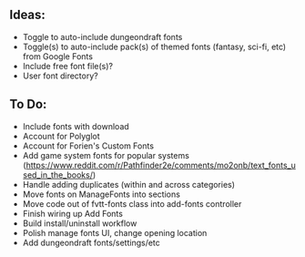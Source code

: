 ## Ideas:

* Toggle to auto-include dungeondraft fonts
* Toggle(s) to auto-include pack(s) of themed fonts (fantasy, sci-fi, etc) from Google Fonts
* Include free font file(s)?
* User font directory? 

## To Do:
* Include fonts with download
* Account for Polyglot
* Account for Forien's Custom Fonts
* Add game system fonts for popular systems (https://www.reddit.com/r/Pathfinder2e/comments/mo2onb/text_fonts_used_in_the_books/)
* Handle adding duplicates (within and across categories)
* Move fonts on ManageFonts into sections
* Move code out of fvtt-fonts class into add-fonts controller
* Finish wiring up Add Fonts
* Build install/uninstall workflow
* Polish manage fonts UI, change opening location
* Add dungeondraft fonts/settings/etc